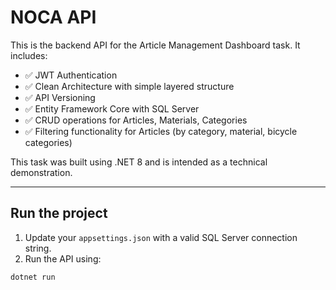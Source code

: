 # NOCA API

This is the backend API for the Article Management Dashboard task. It includes:

- ✅ JWT Authentication
- ✅ Clean Architecture with simple layered structure
- ✅ API Versioning
- ✅ Entity Framework Core with SQL Server
- ✅ CRUD operations for Articles, Materials, Categories
- ✅ Filtering functionality for Articles (by category, material, bicycle categories)

This task was built using .NET 8 and is intended as a technical demonstration.

---

## Run the project

1. Update your `appsettings.json` with a valid SQL Server connection string.
2. Run the API using:

```bash
dotnet run
